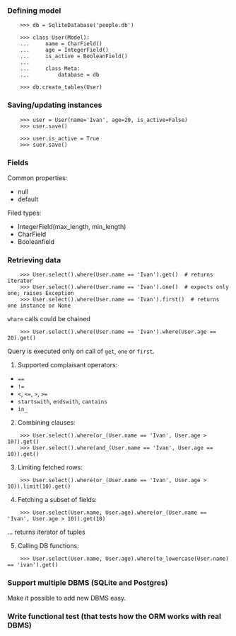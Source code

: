 ### Defining model

```
    >>> db = SqliteDatabase('people.db')

    >>> class User(Model):
    ...     name = CharField()
    ...     age = IntegerField()
    ...     is_active = BooleanField()
    ...
    ...     class Meta:
    ...         database = db
    
    >>> db.create_tables(User)
```

### Saving/updating instances

```
    >>> user = User(name='Ivan', age=20, is_active=False)
    >>> user.save()

    >>> user.is_active = True
    >>> suer.save()
```


### Fields

Common properties:

 * null
 * default

Filed types:

 - IntegerField(max_length, min_length)
 - CharField
 - Booleanfield


### Retrieving data

```
    >>> User.select().where(User.name == 'Ivan').get()  # returns iterator
    >>> User.select().where(User.name == 'Ivan').one()  # expects only one; raises Exception
    >>> User.select().where(User.name == 'Ivan').first()  # returns one instance or None
```

`whare` calls could be chained

```
    >>> User.select().where(User.name == 'Ivan').where(User.age == 20).get()
```

Query is executed only on call of `get`, `one` or `first`.


1. Supported complaisant operators:

 * `==`
 * `!=`
 * `<`, `<=`, `>`, `>=`
 * `startswith`, `endswith`, `cantains`
 * `in_`

2. Combining clauses:

```
    >>> User.select().where(or_(User.name == 'Ivan', User.age > 10)).get()
    >>> User.select().where(and_(User.name == 'Ivan', User.age == 10)).get()
```

3. Limiting fetched rows:

```
    >>> User.select().where(or_(User.name == 'Ivan', User.age > 10)).limit(10).get()
```

4. Fetching a subset of fields:

```
    >>> User.select(User.name, User.age).where(or_(User.name == 'Ivan', User.age > 10)).get(10)
```

... returns iterator of tuples

5. Calling DB functions:

```
    >>> User.select(User.name, User.age).where(to_lowercase(User.name) == 'ivan').get()
```

### Support multiple DBMS (SQLite and Postgres)
Make it possible to add new DBMS easy.

### Write functional test (that tests how the ORM works with real DBMS)
